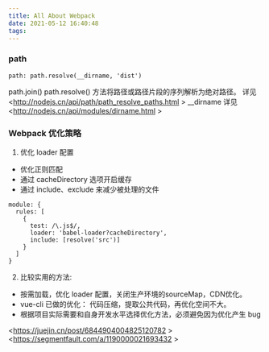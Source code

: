 ```yaml
---
title: All About Webpack
date: 2021-05-12 16:40:48
tags:
---
```

### path
```
path: path.resolve(__dirname, 'dist')
```
path.join()
path.resolve() 方法将路径或路径片段的序列解析为绝对路径。
详见 <http://nodejs.cn/api/path/path_resolve_paths.html >
__dirname 详见 <http://nodejs.cn/api/modules/dirname.html >

### Webpack 优化策略
1. 优化 loader 配置
- 优化正则匹配
- 通过 cacheDirectory 选项开启缓存
- 通过 include、exclude 来减少被处理的文件

```
module: {
  rules: [
    {
      test: /\.js$/,
      loader: 'babel-loader?cacheDirectory',
      include: [resolve('src')]
    }
  ]
}
```

2. 比较实用的方法: 
- 按需加载，优化 loader 配置，关闭生产环境的sourceMap，CDN优化。
- vue-cli 已做的优化： 代码压缩，提取公共代码，再优化空间不大。
- 根据项目实际需要和自身开发水平选择优化方法，必须避免因为优化产生 bug

<https://juejin.cn/post/6844904004825120782 >
<https://segmentfault.com/a/1190000021693432 >
